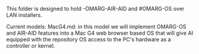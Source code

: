 This folder is designed to hold -OMARG-AIR-AID and #OMARG-OS over LAN installers.

Current models:
MacG4.md: in this model we will implement OMARG-OS and AIR-AID features into a Mac G4 web browser based OS that will give AI equipped with the repository OS access to the PC's hardware as a controller or kernel.
